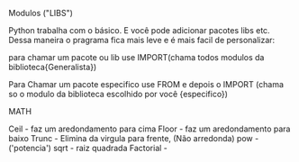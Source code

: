 Modulos ("LIBS")

Python trabalha com o básico. E você pode adicionar pacotes libs etc. Dessa maneira o pragrama fica mais leve e é mais facil de personalizar:

para chamar um  pacote ou lib use IMPORT(chama todos modulos da biblioteca{Generalista})

Para Chamar um pacote especifico use FROM  e depois o IMPORT (chama so o modulo da biblioteca escolhido por você {especifico})


MATH 

Ceil - faz um aredondamento para cima
Floor - faz um aredondamento para baixo
Trunc - Elimina da virgula para frente, (Não arredonda)
pow - ('potencia')
sqrt - raiz quadrada
Factorial - 

